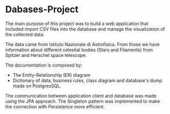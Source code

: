 # Dabases-Project

The main purpose of this project was to build a web application that included import CSV files into the database and manage the visualization of the collected data.

The data came from Istituto Nazionale di Astrofisica. From those we have information about different celestial bodies (Stars and Filaments) from Spitzer and Herschel space telescope.

The documentation is composed by:
- The Entity-Relationship (ER) diagram
- Dictionary of data, business rules, class diagram and database's dump made on PostgresSQL.

The communication between application client and database was made using the JPA approach.
The Singleton pattern was implemented to make the connection with Persistence more efficient.

